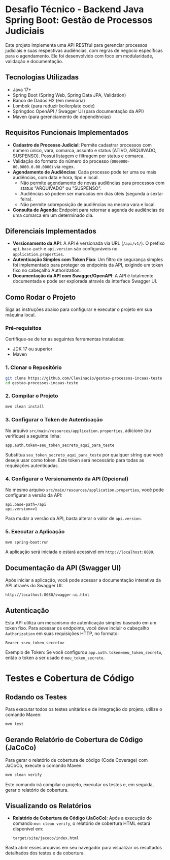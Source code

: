 # Desafio Técnico - Backend Java Spring Boot: Gestão de Processos Judiciais

Este projeto implementa uma API RESTful para gerenciar processos judiciais e suas respectivas audiências, com regras de negócio específicas para o agendamento. Ele foi desenvolvido com foco em modularidade, validação e documentação.

## Tecnologias Utilizadas

- Java 17+
- Spring Boot (Spring Web, Spring Data JPA, Validation)
- Banco de Dados H2 (em memória)
- Lombok (para reduzir boilerplate code)
- Springdoc OpenAPI / Swagger UI (para documentação da API)
- Maven (para gerenciamento de dependências)

## Requisitos Funcionais Implementados

- **Cadastro de Processo Judicial**: Permite cadastrar processos com número único, vara, comarca, assunto e status (ATIVO, ARQUIVADO, SUSPENSO). Possui listagem e filtragem por status e comarca.
- Validação do formato do número do processo (`0000000-00.0000.0.00.0000`) via regex.
- **Agendamento de Audiências**: Cada processo pode ter uma ou mais audiências, com data e hora, tipo e local.
  - Não permite agendamento de novas audiências para processos com status "ARQUIVADO" ou "SUSPENSO".
  - Audiências só podem ser marcadas em dias úteis (segunda a sexta-feira).
  - Não permite sobreposição de audiências na mesma vara e local.
- **Consulta de Agenda**: Endpoint para retornar a agenda de audiências de uma comarca em um determinado dia.

## Diferenciais Implementados

- **Versionamento da API**: A API é versionada via URL (`/api/v1/`). O prefixo `api.base-path` e `api.version` são configuráveis no `application.properties`.
- **Autenticação Simples com Token Fixo**: Um filtro de segurança simples foi implementado para proteger os endpoints da API, exigindo um token fixo no cabeçalho Authorization.
- **Documentação da API com Swagger/OpenAPI**: A API é totalmente documentada e pode ser explorada através da interface Swagger UI.

## Como Rodar o Projeto

Siga as instruções abaixo para configurar e executar o projeto em sua máquina local.

### Pré-requisitos

Certifique-se de ter as seguintes ferramentas instaladas:

- JDK 17 ou superior
- Maven

### 1. Clonar o Repositório

```bash
git clone https://github.com/Clevinacio/gestao-processos-incaas-teste
cd gestao-processos-incaas-teste
```

### 2. Compilar o Projeto

```bash
mvn clean install
```

### 3. Configurar o Token de Autenticação

No arquivo `src/main/resources/application.properties`, adicione (ou verifique) a seguinte linha:

```properties
app.auth.token=seu_token_secreto_aqui_para_teste
```

Substitua `seu_token_secreto_aqui_para_teste` por qualquer string que você deseje usar como token. Este token será necessário para todas as requisições autenticadas.

### 4. Configurar o Versionamento da API (Opcional)

No mesmo arquivo `src/main/resources/application.properties`, você pode configurar a versão da API:

```properties
api.base-path=/api
api.version=v1
```

Para mudar a versão da API, basta alterar o valor de `api.version`.

### 5. Executar a Aplicação

```bash
mvn spring-boot:run
```

A aplicação será iniciada e estará acessível em `http://localhost:8080`.

## Documentação da API (Swagger UI)

Após iniciar a aplicação, você pode acessar a documentação interativa da API através do Swagger UI:

```
http://localhost:8080/swagger-ui.html
```

## Autenticação

Esta API utiliza um mecanismo de autenticação simples baseado em um token fixo. Para acessar os endpoints, você deve incluir o cabeçalho `Authorization` em suas requisições HTTP, no formato:

```
Bearer <seu_token_secreto>
```

Exemplo de Token: Se você configurou `app.auth.token=meu_token_secreto`, então o token a ser usado é `meu_token_secreto`.

# Testes e Cobertura de Código

## Rodando os Testes

Para executar todos os testes unitários e de integração do projeto, utilize o comando Maven:

```bash
mvn test
```

## Gerando Relatório de Cobertura de Código (JaCoCo)

Para gerar o relatório de cobertura de código (Code Coverage) com JaCoCo, execute o comando Maven:

```bash
mvn clean verify
```

Este comando irá compilar o projeto, executar os testes e, em seguida, gerar o relatório de cobertura.

## Visualizando os Relatórios
- **Relatório de Cobertura de Código (JaCoCo)**: Após a execução do comando `mvn clean verify`, o relatório de cobertura HTML estará disponível em:
  ```
  target/site/jacoco/index.html
  ```

Basta abrir esses arquivos em seu navegador para visualizar os resultados detalhados dos testes e da cobertura.
